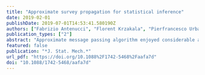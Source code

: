 ```yaml
---
title: "Approximate survey propagation for statistical inference"
date: 2019-02-01
publishDate: 2019-07-01T14:53:41.580190Z
authors: ["Fabrizio Antenucci", "Florent Krzakala", "Pierfrancesco Urbani", "Lenka Zdeborová"]
publication_types: ["2"]
abstract: "Approximate message passing algorithm enjoyed considerable attention in the last decade. In this paper we introduce a variant of the AMP algorithm that takes into account glassy nature of the system under consideration. We coin this algorithm as the approximate survey propagation (ASP) and derive it for a class of low-rank matrix estimation problems. We derive the state evolution for the ASP algorithm and prove that it reproduces the one-step replica symmetry breaking (1RSB) fixed-point equations, well-known in physics of disordered systems. Our derivation thus gives a concrete algorithmic meaning to the 1RSB equations that is of independent interest. We characterize the performance of ASP in terms of convergence and mean-squared error as a function of the free Parisi parameter s. We conclude that when there is a model mismatch between the true generative model and the inference model, the performance of AMP rapidly degrades both in terms of MSE and of convergence, while for well-chosen values of the Parisi parameter s ASP converges in a larger regime and can reach lower errors. Among other results, our analysis leads us to a striking hypothesis that whenever s (or other parameters) can be set in such a way that the Nishimori condition M = Q textgreater 0 is restored, then the corresponding algorithm is able to reach mean-squared error as low as the Bayes-optimal error obtained when the model and its parameters are known and exactly matched in the inference procedure. The remaining drawback is that we have not found a procedure that would systematically find a value of s leading to such low errors, this is a challenging problem let for future work."
featured: false
publication: "*J. Stat. Mech.*"
url_pdf: "https://doi.org/10.1088%2F1742-5468%2Faafa7d"
doi: "10.1088/1742-5468/aafa7d"
---
```


